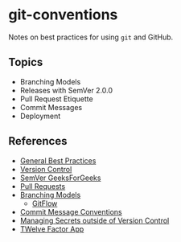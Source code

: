 # git-conventions

Notes on best practices for using `git` and GitHub.

## Topics
 - Branching Models
 - Releases with SemVer 2.0.0
 - Pull Request Etiquette
 - Commit Messages
 - Deployment

## References
 - [General Best Practices](https://www.datree.io/resources/github-best-practices)
 - [Version Control](https://ourcodingclub.github.io/tutorials/git/)
 - [SemVer GeeksForGeeks](https://www.geeksforgeeks.org/introduction-semantic-versioning/)
 - [Pull Requests](https://github.community/t/best-practices-for-pull-requests/10195)
 - [Branching Models](https://www.perforce.com/blog/vcs/git-branching-model-multiple-releases)
   - [GitFlow](https://nvie.com/posts/a-successful-git-branching-model/)
 - [Commit Message Conventions](https://www.conventionalcommits.org/en/v1.0.0/)
 - [Managing Secrets outside of Version Control](https://www.datree.io/resources/secrets-management-aws)
 - [TWelve Factor App](https://12factor.net/)